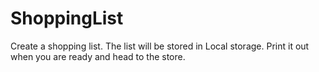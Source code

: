# ShoppingList
Create a shopping list. 
The list will be stored in Local storage. 
Print it out when you are ready and head to the store.
